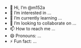 - 👋 Hi, I’m @m152a
- 👀 I’m interested in ...
- 🌱 I’m currently learning ...
- 💞️ I’m looking to collaborate on ...
- 📫 How to reach me ...
- 😄 Pronouns: ...
- ⚡ Fun fact: ...

<!---
m152a/m152a is a ✨ special ✨ repository because its `README.md` (this file) appears on your GitHub profile.
You can click the Preview link to take a look at your changes.
--->
